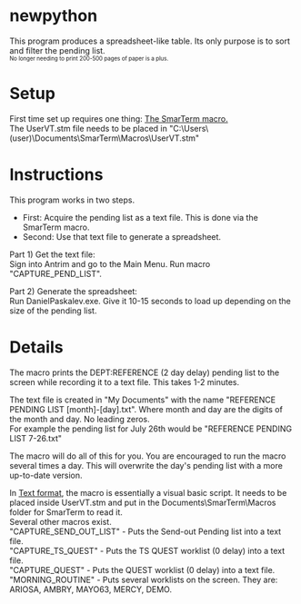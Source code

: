 # newpython

This program produces a spreadsheet-like table. Its only purpose is to sort and filter the pending list.  
<sub><sup>No longer needing to print 200-500 pages of paper is a plus.</sup></sub>

# Setup
First time set up requires one thing: [The SmarTerm macro.](https://github.com/dpaskal/newpython/blob/master/UserVT.stm)  
The UserVT.stm file needs to be placed in "C:\Users\\(user)\Documents\SmarTerm\Macros\UserVT.stm"  

# Instructions  
This program works in two steps.  
* First: Acquire the pending list as a text file. This is done via the SmarTerm macro.   
* Second: Use that text file to generate a spreadsheet.

Part 1) Get the text file:  
Sign into Antrim and go to the Main Menu. Run macro "CAPTURE_PEND_LIST".

Part 2) Generate the spreadsheet:  
Run DanielPaskalev.exe. Give it 10-15 seconds to load up depending on the size of the pending list. 

# Details

The macro prints the DEPT:REFERENCE (2 day delay) pending list to the screen while recording it to a text file. This takes 1-2 minutes.

The text file is created in "My Documents" with the name "REFERENCE PENDING LIST [month]-[day].txt". Where month and day are the digits of the month and day. No leading zeros.  
For example the pending list for July 26th would be "REFERENCE PENDING LIST 7-26.txt"  

The macro will do all of this for you. You are encouraged to run the macro several times a day. This will overwrite the day's pending list with a more up-to-date version.


In [Text format](https://0bin.net/paste/W46-CwVSK8K0Lcfp#wN1opncV7E2R+AI-JPko++iSPiie0slujtKgD3Fk3+S), the macro is essentially a visual basic script. It needs to be placed inside UserVT.stm and put in the Documents\SmarTerm\Macros folder for SmarTerm to read it.  
Several other macros exist.  
"CAPTURE_SEND_OUT_LIST" - Puts the Send-out Pending list into a text file.  
"CAPTURE_TS_QUEST" - Puts the TS QUEST worklist (0 delay) into a text file.  
"CAPTURE_QUEST" - Puts the QUEST worklist (0 delay) into a text file.  
"MORNING_ROUTINE" - Puts several worklists on the screen. They are: ARIOSA, AMBRY, MAYO63, MERCY, DEMO.
